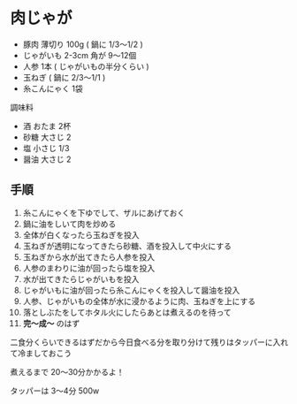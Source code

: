 肉じゃが
========

* 豚肉 薄切り 100g ( 鍋に 1/3〜1/2 )
* じゃがいも 2-3cm 角が 9〜12個
* 人参 1本 ( じゃがいもの半分くらい )
* 玉ねぎ ( 鍋に 2/3〜1/1 )
* 糸こんにゃく 1袋

調味料
* 酒 おたま 2杯
* 砂糖 大さじ 2
* 塩 小さじ 1/3
* 醤油 大さじ 2

手順
----

1. 糸こんにゃくを下ゆでして、ザルにあげておく
1. 鍋に油をしいて肉を炒める
1. 全体が白くなったら玉ねぎを投入
1. 玉ねぎが透明になってきたら砂糖、酒を投入して中火にする
1. 玉ねぎから水が出てきたら人参を投入
1. 人参のまわりに油が回ったら塩を投入
1. 水が出てきたらじゃがいもを投入
1. じゃがいもに油が回ったら糸こんにゃくを投入して醤油を投入
1. 人参、じゃがいもの全体が水に浸かるように肉、玉ねぎを上にする
1. 落としぶたをしてホタル火にしたらあとは煮えるのを待って
1. **完〜成〜** のはず

二食分くらいできるはずだから今日食べる分を取り分けて残りはタッパーに入れて冷ましておこう

煮えるまで 20〜30分かかるよ！

タッパーは 3〜4分 500w
